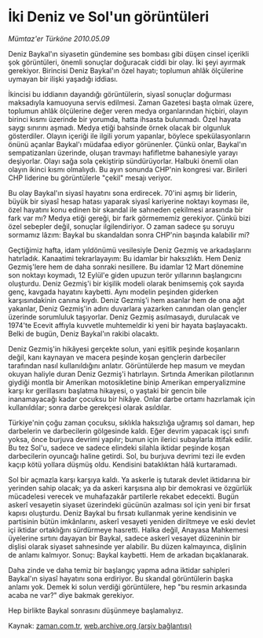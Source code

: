 # İki Deniz ve Sol'un görüntüleri

*Mümtaz'er Türköne 2010.05.09*

<tr><td class="metin" colspan="2" style="padding-top: 20px; padding-left: 5px; ">Deniz Baykal'ın siyasetin gündemine ses bombası gibi düşen cinsel içerikli şok görüntüleri, önemli sonuçlar doğuracak ciddi bir olay. İki şeyi ayırmak gerekiyor. Birincisi Deniz Baykal'ın özel hayatı; toplumun ahlâk ölçülerine uymayan bir ilişki yaşadığı iddiası.</td></tr><tr><td class="metin" colspan="2" style="padding-top: 20px; padding-left: 5px; "><p>İkincisi bu iddianın dayandığı görüntülerin, siyasî sonuçlar doğurması maksadıyla kamuoyuna servis edilmesi. Zaman Gazetesi başta olmak üzere, toplumun ahlâk ölçülerine değer veren medya organlarından hiçbiri, olayın birinci kısmı üzerinde bir yorumda, hatta ihsasta bulunmadı. Özel hayata saygı sınırını aşmadı. Medya etiği bahsinde örnek olacak bir olgunluk gösterdiler. Olayın içeriği ile ilgili yorum yapanlar, böylece spekülasyonların önünü açanlar Baykal'ı müdafaa ediyor görünenler. Çünkü onlar, Baykal'ın sempatizanları üzerinde, oluşan travmayı hafifletme bahanesiyle yarayı deşiyorlar. Olayı sağa sola çekiştirip sündürüyorlar. Halbuki önemli olan olayın ikinci kısmı olmalıydı. Bu ayın sonunda CHP'nin kongresi var. Birileri CHP liderine bu görüntülerle "çekil" mesajı veriyor.
<p> Bu olay Baykal'ın siyasî hayatını sona erdirecek. 70'ini aşmış bir liderin, büyük bir siyasî hesap hatası yaparak siyasî kariyerine noktayı koyması ile, özel hayatını konu edinen bir skandal ile sahneden çekilmesi arasında bir fark var mı? Medya etiği gereği, bir fark görmememiz gerekiyor. Çünkü bizi özel sebepler değil, sonuçlar ilgilendiriyor. O zaman sadece şu soruyu sormamız lâzım: Baykal bu skandaldan sonra CHP'nin başında kalabilir mi?
<p> Geçtiğimiz hafta, idam yıldönümü vesilesiyle Deniz Gezmiş ve arkadaşlarını hatırladık. Kanaatimi tekrarlayayım: Bu idamlar bir haksızlıktı. Hem Deniz Gezmiş'lere hem de daha sonraki nesillere. Bu idamlar 12 Mart dönemine son noktayı koymadı, 12 Eylül'e giden upuzun terör yıllarının başlangıcını oluşturdu. Deniz Gezmiş'i bir kişilik modeli olarak benimsemiş çok sayıda genç, kavgada hayatını kaybetti. Aynı modelin peşinden giderken karşısındakinin canına kıydı. Deniz Gezmiş'i hem asanlar hem de ona ağıt yakanlar, Deniz Gezmiş'in adını duvarlara yazarken canından olan gençler üzerinde sorumluluk taşıyorlar. Deniz Gezmiş asılmasaydı, durulacak ve 1974'te Ecevit affıyla kuvvetle muhtemeldir ki yeni bir hayata başlayacaktı. Belki de bugün, Deniz Baykal'ın rakibi olacaktı.
<p> Deniz Gezmiş'in hikâyesi gerçekte solun, yani eşitlik peşinde koşanların değil, kanı kaynayan ve macera peşinde koşan gençlerin darbeciler tarafından nasıl kullanıldığını anlatır. Görüntülerde hep masum ve meydan okuyan haliyle duran Deniz Gezmiş'i hatırlayın. Sırtında Amerikan pilotlarının giydiği montla bir Amerikan motosikletine binip Amerikan emperyalizmine karşı kır gerillasını başlatma hikayesi, o yaştaki bir gencin bile inanamayacağı kadar çocuksu bir hikâye. Onlar darbe ortamı hazırlamak için kullanıldılar; sonra darbe gerekçesi olarak asıldılar.
<p> Türkiye'nin çoğu zaman çocuksu, sıklıkla haksızlığa uğramış sol damarı, hep darbelerin ve darbecilerin gölgesinde kaldı. Eğer devrim yapacak işçi sınıfı yoksa, önce burjuva devrimi yapılır; bunun için ilerici subaylarla ittifak edilir. Bu tez Sol'u, sadece ve sadece elindeki silahla iktidar peşinde koşan darbecilerin oyuncağı haline getirdi. Sol, bu burjuva devrimi tezi ile evden kaçıp kötü yollara düşmüş oldu. Kendisini bataklıktan hâlâ kurtaramadı.
<p> Sol bir açmazla karşı karşıya kaldı. Ya askerle iş tutarak devlet iktidarına bir yerinden sahip olacak; ya da askeri karşısına alıp bir demokrasi ve özgürlük mücadelesi verecek ve muhafazakâr partilerle rekabet edecekti. Bugün askerî vesayetin siyaset üzerindeki gücünün azalması sol için yeni bir fırsat kapısı oluşturdu. Deniz Baykal bu fırsatı kullanmak yerine kendisinin ve partisinin bütün imkânlarını, askerî vesayeti yeniden diriltmeye ve eski devlet içi iktidar ortaklığını sürdürmeye hasretti. Halka değil, Anayasa Mahkemesi üyelerine sırtını dayayan bir Baykal, sadece askerî vesayet düzeninin bir dişlisi olarak siyaset sahnesinde yer alabilir. Bu düzen kalmayınca, dişlinin de anlamı kalmıyor. Sonuç: Baykal kaybetti. Hem de arkadan bıçaklanarak.
<p> Daha zinde ve daha temiz bir başlangıç yapma adına iktidar sahipleri Baykal'ın siyasî hayatını sona erdiriyor. Bu skandal görüntülerin başka anlamı yok. Demek ki solun verdiği görüntülere, hep "bu resmin arkasında acaba ne var?" diye bakmak gerekiyor.
<p> Hep birlikte Baykal sonrasını düşünmeye başlamalıyız. <br/></p></p></p></p></p></p></p></p></td></tr>

Kaynak: [zaman.com.tr](http://zaman.com.tr/yazar.do?yazino=981921), [web.archive.org (arşiv bağlantısı)](http://web.archive.org/web/20100512163601/http://www.zaman.com.tr:80/yazar.do?yazino=981921)
